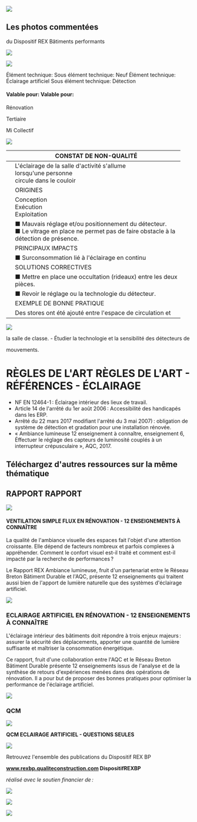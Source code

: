 ![](<images/Défaut de réglage de détection de présence/_page_0_Picture_0.jpeg>)

## Les photos commentées

du Dispositif REX Bâtiments performants

![](<images/Défaut de réglage de détection de présence/_page_0_Picture_3.jpeg>)

![](<images/Défaut de réglage de détection de présence/_page_0_Picture_4.jpeg>)

Élément technique: Sous élément technique: Neuf Élément technique: Éclairage artificiel Sous élément technique: Détection

#### Valable pour: Valable pour:

Rénovation

Tertiaire

 Mi Collectif

![](<images/Défaut de réglage de détection de présence/_page_0_Picture_9.jpeg>)

|  | CONSTAT DE NON-QUALITÉ                                                                                                                       |
|--|----------------------------------------------------------------------------------------------------------------------------------------------|
|  | L'éclairage de la salle d'activité s'allume<br>lorsqu'une personne<br>circule dans le couloir                                                |
|  | ORIGINES                                                                                                                                     |
|  | Conception<br>Exécution<br>Exploitation                                                                                                      |
|  | ■ Mauvais réglage et/ou positionnement du détecteur.<br>■ Le vitrage en place ne permet pas de faire obstacle à la<br>détection de présence. |
|  | PRINCIPAUX IMPACTS                                                                                                                           |
|  | ■ Surconsommation lié à l'éclairage en continu                                                                                               |
|  | SOLUTIONS CORRECTIVES                                                                                                                        |
|  | ■ Mettre en place une occultation (rideaux) entre les deux<br>pièces.                                                                        |
|  | ■ Revoir le réglage ou la technologie du détecteur.                                                                                          |
|  | EXEMPLE DE BONNE PRATIQUE                                                                                                                    |
|  | Des stores ont été ajouté entre l'espace de circulation et                                                                                   |

![](<images/Défaut de réglage de détection de présence/_page_0_Picture_11.jpeg>)

la salle de classe. - Étudier la technologie et la sensibilité des détecteurs de

mouvements.

# RÈGLES DE L'ART RÈGLES DE L'ART - RÉFÉRENCES - ÉCLAIRAGE

- NF EN 12464-1 : Éclairage intérieur des lieux de travail.
- Article 14 de l'arrêté du 1er août 2006 : Accessibilité des handicapés dans les ERP.
- Arrêté du 22 mars 2017 modifiant l'arrêté du 3 mai 2007) : obligation de système de détection et gradation pour une installation rénovée.
- « Ambiance lumineuse 12 enseignement à connaître, enseignement 6, Éffectuer le réglage des capteurs de luminosité couplés à un interrupteur crépusculaire », AQC, 2017.

## Téléchargez d'autres ressources sur la même thématique

## RAPPORT RAPPORT

![](<images/Défaut de réglage de détection de présence/_page_1_Picture_7.jpeg>)

#### **VENTILATION SIMPLE FLUX EN RÉNOVATION - 12 ENSEIGNEMENTS À CONNAÎTRE**

La qualité de l'ambiance visuelle des espaces fait l'objet d'une attention croissante. Elle dépend de facteurs nombreux et parfois complexes à appréhender. Comment le confort visuel est-il traité et comment est-il impacté par la recherche de performances ?

Le Rapport REX Ambiance lumineuse, fruit d'un partenariat entre le Réseau Breton Bâtiment Durable et l'AQC, présente 12 enseignements qui traitent aussi bien de l'apport de lumière naturelle que des systèmes d'éclairage artificiel.

![](<images/Défaut de réglage de détection de présence/_page_1_Picture_11.jpeg>)

### **ECLAIRAGE ARTIFICIEL EN RÉNOVATION - 12 ENSEIGNEMENTS À CONNAÎTRE**

L'éclairage intérieur des bâtiments doit répondre à trois enjeux majeurs : assurer la sécurité des déplacements, apporter une quantité de lumière suffisante et maîtriser la consommation énergétique.

Ce rapport, fruit d'une collaboration entre l'AQC et le Réseau Breton Bâtiment Durable présente 12 enseignements issus de l'analyse et de la synthèse de retours d'expériences menées dans des opérations de rénovation. Il a pour but de proposer des bonnes pratiques pour optimiser la performance de l'éclairage artificiel.

![](<images/Défaut de réglage de détection de présence/_page_1_Picture_15.jpeg>)

### QCM

![](<images/Défaut de réglage de détection de présence/_page_1_Picture_17.jpeg>)

**QCM ECLAIRAGE ARTIFICIEL - QUESTIONS SEULES**

![](<images/Défaut de réglage de détection de présence/_page_1_Picture_19.jpeg>)

Retrouvez l'ensemble des publications du Dispositif REX BP

**www.rexbp.qualiteconstruction.com DispositifREXBP**

*réalisé avec le soutien financier de :*

![](<images/Défaut de réglage de détection de présence/_page_1_Picture_24.jpeg>)

![](<images/Défaut de réglage de détection de présence/_page_1_Picture_25.jpeg>)

![](<images/Défaut de réglage de détection de présence/_page_1_Picture_26.jpeg>)
